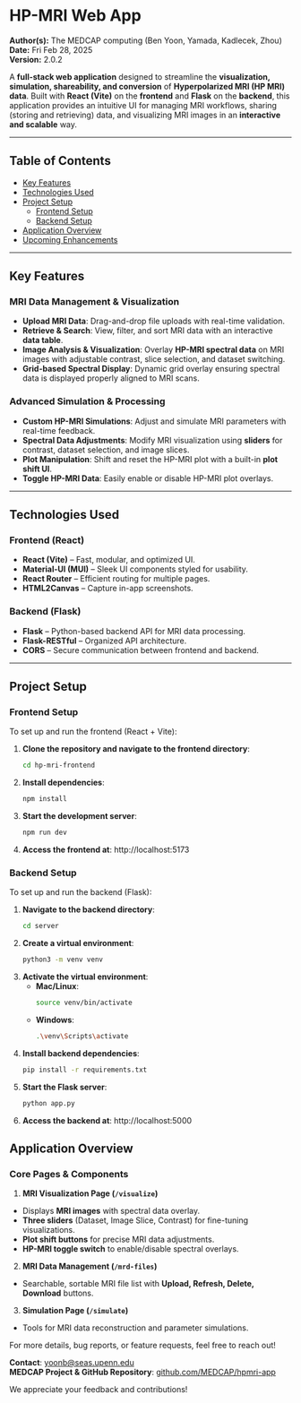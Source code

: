 # **HP-MRI Web App**  

**Author(s):** The MEDCAP computing (Ben Yoon, Yamada, Kadlecek, Zhou)  
**Date:** Fri Feb 28, 2025  
**Version:** 2.0.2

A **full-stack web application** designed to streamline the **visualization, simulation, shareability, and conversion** of **Hyperpolarized MRI (HP MRI) data**. Built with **React (Vite)** on the **frontend** and **Flask** on the **backend**, this application provides an intuitive UI for managing MRI workflows, sharing (storing and retrieving) data, and visualizing MRI images in an **interactive and scalable** way.

---

## **Table of Contents**
- [Key Features](#key-features)
- [Technologies Used](#technologies-used)
- [Project Setup](#project-setup)
  - [Frontend Setup](#frontend-setup)
  - [Backend Setup](#backend-setup)
- [Application Overview](#application-overview)
- [Upcoming Enhancements](#upcoming-enhancements)

---

## **Key Features**

### **MRI Data Management & Visualization**
- **Upload MRI Data**: Drag-and-drop file uploads with real-time validation.
- **Retrieve & Search**: View, filter, and sort MRI data with an interactive **data table**.
- **Image Analysis & Visualization**: Overlay **HP-MRI spectral data** on MRI images with adjustable contrast, slice selection, and dataset switching.
- **Grid-based Spectral Display**: Dynamic grid overlay ensuring spectral data is displayed properly aligned to MRI scans.

### **Advanced Simulation & Processing**
- **Custom HP-MRI Simulations**: Adjust and simulate MRI parameters with real-time feedback.
- **Spectral Data Adjustments**: Modify MRI visualization using **sliders** for contrast, dataset selection, and image slices.
- **Plot Manipulation**: Shift and reset the HP-MRI plot with a built-in **plot shift UI**.
- **Toggle HP-MRI Data**: Easily enable or disable HP-MRI plot overlays.

---

## **Technologies Used**

### **Frontend (React)**
- **React (Vite)** – Fast, modular, and optimized UI.
- **Material-UI (MUI)** – Sleek UI components styled for usability.
- **React Router** – Efficient routing for multiple pages.
- **HTML2Canvas** – Capture in-app screenshots.

### **Backend (Flask)**
- **Flask** – Python-based backend API for MRI data processing.
- **Flask-RESTful** – Organized API architecture.
- **CORS** – Secure communication between frontend and backend.

---

## **Project Setup**

### **Frontend Setup**
To set up and run the frontend (React + Vite):

1. **Clone the repository and navigate to the frontend directory**:
   ```bash
   cd hp-mri-frontend
2. **Install dependencies**:
   ```bash
   npm install
3. **Start the development server**:
   ```bash
   npm run dev
4. **Access the frontend at**:
   http://localhost:5173

### **Backend Setup**
To set up and run the backend (Flask):

1. **Navigate to the backend directory**:
   ```bash
   cd server
2. **Create a virtual environment**:
   ```bash
   python3 -m venv venv
3. **Activate the virtual environment**:
   - **Mac/Linux**:
     ```bash 
     source venv/bin/activate
   - **Windows**:
     ```bash
     .\venv\Scripts\activate
4. **Install backend dependencies**:
   ```bash
   pip install -r requirements.txt
5. **Start the Flask server**:
   ```bash
   python app.py
6. **Access the backend at**:
   http://localhost:5000

## **Application Overview**

### **Core Pages & Components**
1. **MRI Visualization Page (`/visualize`)**
- Displays **MRI images** with spectral data overlay.
- **Three sliders** (Dataset, Image Slice, Contrast) for fine-tuning visualizations.
- **Plot shift buttons** for precise MRI data adjustments.
- **HP-MRI toggle switch** to enable/disable spectral overlays.
2. **MRI Data Management (`/mrd-files`)**
- Searchable, sortable MRI file list with **Upload, Refresh, Delete, Download** buttons.
3. **Simulation Page (`/simulate`)**
- Tools for MRI data reconstruction and parameter simulations.

For more details, bug reports, or feature requests, feel free to reach out!

**Contact**: [yoonb@seas.upenn.edu](mailto:yoonb@seas.upenn.edu)  
**MEDCAP Project & GitHub Repository**: [github.com/MEDCAP/hpmri-app](https://github.com/MEDCAP)  

We appreciate your feedback and contributions!
